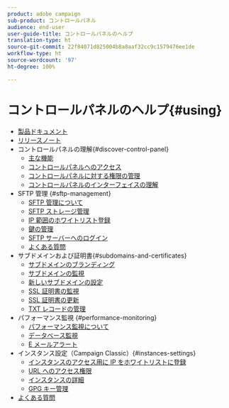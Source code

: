```yaml
---
product: adobe campaign
sub-product: コントロールパネル
audience: end-user
user-guide-title: コントロールパネルのヘルプ
translation-type: ht
source-git-commit: 22f84071d825004b8a8aaf32cc9c1579476ee1de
workflow-type: ht
source-wordcount: '97'
ht-degree: 100%

---
```



# コントロールパネルのヘルプ{#using}

+ [製品ドキュメント](control-panel-home.md)
+ [リリースノート](release-notes.md)
+ コントロールパネルの理解{#discover-control-panel}
   + [主な機能](discover/using/key-features.md)
   + [コントロールパネルへのアクセス](discover/using/accessing-control-panel.md)
   + [コントロールパネルに対する権限の管理](discover/using/managing-permissions.md)
   + [コントロールパネルのインターフェイスの理解](discover/using/discovering-the-interface.md)
+ SFTP 管理 {#sftp-management}
   + [SFTP 管理について](sftp/using/about-sftp-management.md)
   + [SFTP ストレージ管理](sftp/using/sftp-storage-management.md)
   + [IP 範囲のホワイトリスト登録](sftp/using/ip-range-whitelisting.md)
   + [鍵の管理](sftp/using/key-management.md)
   + [SFTP サーバーへのログイン](sftp/using/logging-into-sftp-server.md)
   + [よくある質問](sftp/using/common-questions.md)
+ サブドメインおよび証明書{#subdomains-and-certificates}
   + [サブドメインのブランディング](subdomains-certificates/using/subdomains-branding.md)
   + [サブドメインの監視](subdomains-certificates/using/monitoring-subdomains.md)
   + [新しいサブドメインの設定](subdomains-certificates/using/setting-up-new-subdomain.md)
   + [SSL 証明書の監視](subdomains-certificates/using/monitoring-ssl-certificates.md)
   + [SSL 証明書の更新](subdomains-certificates/using/renewing-subdomain-certificate.md)
   + [TXT レコードの管理](subdomains-certificates/using/managing-txt-records.md)
+ パフォーマンス監視 {#performance-monitoring}
   + [パフォーマンス監視について](performance-monitoring/using/about-performance-monitoring.md)
   + [データベース監視](performance-monitoring/using/database-monitoring.md)
   + [E メールアラート](performance-monitoring/using/email-alerting.md)
+ インスタンス設定（Campaign Classic）{#instances-settings}
   + [インスタンスのアクセス用に IP をホワイトリストに登録](instances-settings/using/ip-whitelisting-instance-access.md)
   + [URL へのアクセス権限](instances-settings/using/url-permissions.md)
   + [インスタンスの詳細](instances-settings/using/instance-details.md)
   + [GPG キー管理](instances-settings/using/gpg-keys-management.md)
+ [よくある質問](faq.md)
